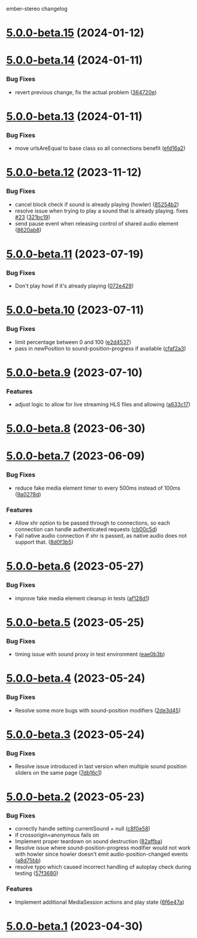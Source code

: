 ember-stereo changelog

# [5.0.0-beta.15](https://github.com/jkeen/ember-stereo/compare/v5.0.0-beta.14...v5.0.0-beta.15) (2024-01-12)

# [5.0.0-beta.14](https://github.com/jkeen/ember-stereo/compare/v5.0.0-beta.13...v5.0.0-beta.14) (2024-01-11)


### Bug Fixes

* revert previous change, fix the actual problem ([364720e](https://github.com/jkeen/ember-stereo/commit/364720eb2f8eb88ee322aedfd6a2811a2e30dee2))

# [5.0.0-beta.13](https://github.com/jkeen/ember-stereo/compare/v5.0.0-beta.12...v5.0.0-beta.13) (2024-01-11)


### Bug Fixes

* move urlsAreEqual to base class so all connections benefit ([efd16a2](https://github.com/jkeen/ember-stereo/commit/efd16a2a2fa5bb8ea3bc61ffd5c10ec69aa96c63))

# [5.0.0-beta.12](https://github.com/jkeen/ember-stereo/compare/v5.0.0-beta.11...v5.0.0-beta.12) (2023-11-12)


### Bug Fixes

* cancel block check if sound is already playing (howler) ([85254b2](https://github.com/jkeen/ember-stereo/commit/85254b2e41bed000f840c53161f2a3552e4a6915))
* resolve issue when trying to play a sound that is already playing. fixes [#23](https://github.com/jkeen/ember-stereo/issues/23) ([321bc19](https://github.com/jkeen/ember-stereo/commit/321bc198add38b33c175550a8ef143f4bcd56206))
* send pause event when releasing control of shared audio element ([8620ab8](https://github.com/jkeen/ember-stereo/commit/8620ab81317a0c7486656a3c1667ab72fb9d38e9))

# [5.0.0-beta.11](https://github.com/jkeen/ember-stereo/compare/v5.0.0-beta.10...v5.0.0-beta.11) (2023-07-19)


### Bug Fixes

* Don't play howl if it's already playing ([072e429](https://github.com/jkeen/ember-stereo/commit/072e4291f6e0de488578d1e5f488ab27ffd55f5e))

# [5.0.0-beta.10](https://github.com/jkeen/ember-stereo/compare/v5.0.0-beta.9...v5.0.0-beta.10) (2023-07-11)


### Bug Fixes

* limit percentage between 0 and 100 ([e2d4537](https://github.com/jkeen/ember-stereo/commit/e2d45374a8163f88c9b2159befcd37d851431764))
* pass in newPosition to sound-position-progress if available ([cfaf2a3](https://github.com/jkeen/ember-stereo/commit/cfaf2a32239c38e37e90dc23dc6ad937eb3dcbf1))

# [5.0.0-beta.9](https://github.com/jkeen/ember-stereo/compare/v5.0.0-beta.8...v5.0.0-beta.9) (2023-07-10)


### Features

* adjust logic to allow for live streaming HLS files and allowing ([a633c17](https://github.com/jkeen/ember-stereo/commit/a633c17b8204d05a94ea1e98297ab8e20581d846))

# [5.0.0-beta.8](https://github.com/jkeen/ember-stereo/compare/v5.0.0-beta.7...v5.0.0-beta.8) (2023-06-30)

# [5.0.0-beta.7](https://github.com/jkeen/ember-stereo/compare/v5.0.0-beta.6...v5.0.0-beta.7) (2023-06-09)


### Bug Fixes

* reduce fake media element timer to every 500ms instead of 100ms ([9a0278d](https://github.com/jkeen/ember-stereo/commit/9a0278df97218414b082af438a90a80003af586f))


### Features

* Allow xhr option to be passed through to connections, so each connection can handle authenticated requests ([cb00c5d](https://github.com/jkeen/ember-stereo/commit/cb00c5d3d3d816978270ad2673938f8d62e9d655))
* Fail native audio connection if xhr is passed, as native audio does not support that. ([8d0f3b5](https://github.com/jkeen/ember-stereo/commit/8d0f3b530dad661cac478ee04e1fd221b85da763))

# [5.0.0-beta.6](https://github.com/jkeen/ember-stereo/compare/v5.0.0-beta.5...v5.0.0-beta.6) (2023-05-27)


### Bug Fixes

* improve fake media element cleanup in tests ([af128d1](https://github.com/jkeen/ember-stereo/commit/af128d1c28c5c3532653dc2dbb74729bb85fb180))

# [5.0.0-beta.5](https://github.com/jkeen/ember-stereo/compare/v5.0.0-beta.4...v5.0.0-beta.5) (2023-05-25)


### Bug Fixes

* timing issue with sound proxy in test environment ([eae0b3b](https://github.com/jkeen/ember-stereo/commit/eae0b3b15d83abfb95e5f6c78522b04e83aba5b0))

# [5.0.0-beta.4](https://github.com/jkeen/ember-stereo/compare/v5.0.0-beta.3...v5.0.0-beta.4) (2023-05-24)


### Bug Fixes

* Resolve some more bugs with sound-position modifiers ([2de3d45](https://github.com/jkeen/ember-stereo/commit/2de3d4539d0fbf8aa1e7f6b21edc820534b8c03d))

# [5.0.0-beta.3](https://github.com/jkeen/ember-stereo/compare/v5.0.0-beta.2...v5.0.0-beta.3) (2023-05-24)


### Bug Fixes

* Resolve issue introduced in last version when multiple sound position sliders on the same page ([7db16c1](https://github.com/jkeen/ember-stereo/commit/7db16c162ab92025cc34a1f2b91f251244e46e1c))

# [5.0.0-beta.2](https://github.com/jkeen/ember-stereo/compare/v5.0.0-beta.1...v5.0.0-beta.2) (2023-05-23)


### Bug Fixes

* correctly handle setting currentSound = null ([c8f0e58](https://github.com/jkeen/ember-stereo/commit/c8f0e581cf4111bda739ff61874874988eaa6e29))
* if crossorigin=anonymous fails on <audio> element, automatically try removing crossorigin. Resolves CORS issue ([984eba7](https://github.com/jkeen/ember-stereo/commit/984eba7143f605c0a6b88de0f5ee797c31ccab3d))
* Implement proper teardown on sound destruction ([82affba](https://github.com/jkeen/ember-stereo/commit/82affba6bc544510b7de2daef5776296dd4b8dca))
* Resolve issue where sound-position-progress modifier would not work with howler since howler doesn't emit audio-position-changed events ([a8d75bb](https://github.com/jkeen/ember-stereo/commit/a8d75bb4922b5c2d6651f656be19fa7d64280fae))
* resolve typo which caused incorrect handling of autoplay check during testing ([57f3680](https://github.com/jkeen/ember-stereo/commit/57f36804fc64a265691c5dbd95a26c7d7f7fd03f))


### Features

* Implement additional MediaSession actions and play state ([6f6e47a](https://github.com/jkeen/ember-stereo/commit/6f6e47a280987faf6ec4bae191bf7f22351751df))

# [5.0.0-beta.1](https://github.com/jkeen/ember-stereo/compare/v4.1.1...v5.0.0-beta.1) (2023-04-30)
